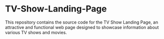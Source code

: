 # TV-Show-Landing-Page
This repository contains the source code for the TV Show Landing Page, an attractive and functional web page designed to showcase information about various TV shows and movies. 
